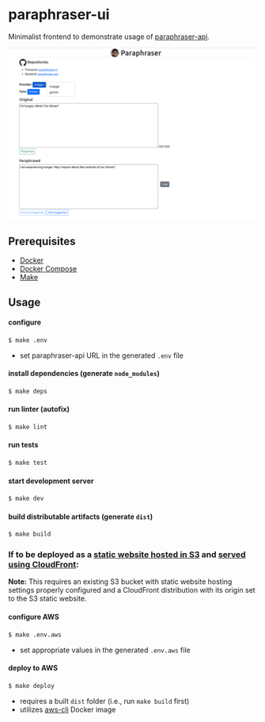 # paraphraser-ui

Minimalist frontend to demonstrate usage of [paraphraser-api](https://github.com/gkatanacio/paraphraser-api).

![<screenshot>](screenshot.png)

## Prerequisites

- [Docker](https://docs.docker.com/get-docker/)
- [Docker Compose](https://docs.docker.com/compose/install/)
- [Make](https://www.gnu.org/software/make/)

## Usage

#### configure

```bash
$ make .env
```

- set paraphraser-api URL in the generated `.env` file

#### install dependencies (generate `node_modules`)

```bash
$ make deps
```

#### run linter (autofix)

```bash
$ make lint
```

#### run tests

```bash
$ make test
```

#### start development server

```bash
$ make dev
```

#### build distributable artifacts (generate `dist`)

```bash
$ make build
```

### If to be deployed as a [static website hosted in S3](https://docs.aws.amazon.com/AmazonS3/latest/userguide/WebsiteHosting.html) and [served using CloudFront](https://docs.aws.amazon.com/AmazonCloudFront/latest/DeveloperGuide/DownloadDistS3AndCustomOrigins.html#concept_S3Origin_website):

**Note:** This requires an existing S3 bucket with static website hosting settings properly configured and a CloudFront distribution with its origin set to the S3 static website.

#### configure AWS

```bash
$ make .env.aws
```

- set appropriate values in the generated `.env.aws` file

#### deploy to AWS

```bash
$ make deploy
```

- requires a built `dist` folder (i.e., run `make build` first)
- utilizes [aws-cli](https://hub.docker.com/r/amazon/aws-cli) Docker image

